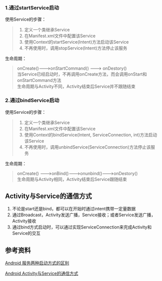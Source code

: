 ### 1.通过startService启动
使用Service的步骤：
> 1. 定义一个类继承Service
> 2. 在Manifest.xml文件中配置该Service
> 3. 使用Context的startService(Intent)方法启动该Service
> 4. 不再使用时，调用stopService(Intent)方法停止该服务

生命周期：
> onCreate()--->onStartCommand() ---> onDestory()  
> 当Service已经启动时，不再调用onCreate方法，而会调用onStart和onStartCommand方法   
> 生命周期与Activity不同，Activity结束后Service并不跟随结束

### 2.通过bindService启动
使用Service的步骤：
> 1. 定义一个类继承Service
> 2. 在Manifest.xml文件中配置该Service
> 3. 使用Context的bindService(Intent, ServiceConnection, int)方法启动该Service
> 4. 不再使用时，调用unbindService(ServiceConnection)方法停止该服务

生命周期：
> onCreate() --->onBind()--->onunbind()--->onDestory()    
> 生命周期与Activity相同，Activity结束后Service跟随结束

## Activity与Service的通信方式

1. 不论是start还是bind，都可以在开始时通过intent携带一定量数据
2. 通过Broadcast，Activity发送广播，Service接收；或者Service发送广播，Activity接收
3. 通过bind方式启动时，可以通过实现ServiceConnection来完成Activity和Service的交互

## 参考资料
[Android 服务两种启动方式的区别](https://www.jianshu.com/p/2fb6eb14fdec)

[Android Activity与Service的通信方式](https://www.cnblogs.com/aademeng/articles/6542189.html)